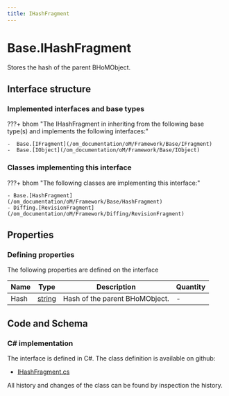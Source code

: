 ```yaml
---
title: IHashFragment
---
```


# Base.IHashFragment

Stores the hash of the parent BHoMObject.

## Interface structure

### Implemented interfaces and base types

???+ bhom "The IHashFragment in inheriting from the following base type(s) and implements the following interfaces:"

    -  Base.[IFragment](/om_documentation/oM/Framework/Base/IFragment)
    -  Base.[IObject](/om_documentation/oM/Framework/Base/IObject)


### Classes implementing this interface

???+ bhom "The following classes are implementing this interface:"

    - Base.[HashFragment](/om_documentation/oM/Framework/Base/HashFragment)
    - Diffing.[RevisionFragment](/om_documentation/oM/Framework/Diffing/RevisionFragment)


## Properties



### Defining properties

The following properties are defined on the interface

| Name             | Type             | Description      | Quantity         |
|------------------|------------------|------------------|------------------|
| Hash | [string](https://learn.microsoft.com/en-us/dotnet/api/System.String?view=netstandard-2.0) | Hash of the parent BHoMObject. | - |


## Code and Schema

### C# implementation

The interface is defined in C#. The class definition is available on github:

- [IHashFragment.cs](https://github.com/BHoM/BHoM/blob/develop/BHoM/Interface/IHashFragment.cs)

All history and changes of the class can be found by inspection the history.
